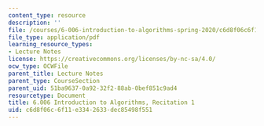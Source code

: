 ```yaml
---
content_type: resource
description: ''
file: /courses/6-006-introduction-to-algorithms-spring-2020/c6d8f06c6f11e3342633dec85498f551_MIT6_006S20_r01.pdf
file_type: application/pdf
learning_resource_types:
- Lecture Notes
license: https://creativecommons.org/licenses/by-nc-sa/4.0/
ocw_type: OCWFile
parent_title: Lecture Notes
parent_type: CourseSection
parent_uid: 51ba9637-0a92-32f2-88ab-0bef851c9ad4
resourcetype: Document
title: 6.006 Introduction to Algorithms, Recitation 1
uid: c6d8f06c-6f11-e334-2633-dec85498f551
---
```

